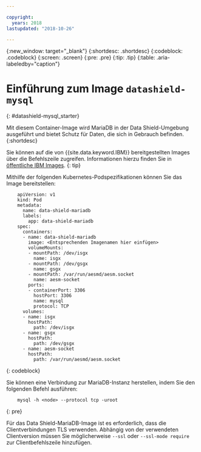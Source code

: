 ```yaml
---

copyright:
  years: 2018
lastupdated: "2018-10-26"

---
```


{:new_window: target="_blank"}
{:shortdesc: .shortdesc}
{:codeblock: .codeblock}
{:screen: .screen}
{:pre: .pre}
{:tip: .tip} 
{:table: .aria-labeledby="caption"}

# Einführung zum Image `datashield-mysql`
{: #datashield-mysql_starter}

Mit diesem Container-Image wird MariaDB in der Data Shield-Umgebung ausgeführt und bietet Schutz für Daten, die sich in Gebrauch befinden.
{:shortdesc}

Sie können auf die von {{site.data.keyword.IBM}} bereitgestellten Images über die Befehlszeile zugreifen. Informationen hierzu finden Sie in [öffentliche IBM Images](/docs/services/Registry/registry_public_images.html#public_images).
{: tip}

Mithilfe der folgenden Kubernetes-Podspezifikationen können Sie das Image bereitstellen:

```
    apiVersion: v1
    kind: Pod
    metadata:
      name: data-shield-mariadb
      labels:
        app: data-shield-mariadb
    spec:
      containers:
      - name: data-shield-mariadb
        image: <Entsprechenden Imagenamen hier einfügen>
        volumeMounts:
        - mountPath: /dev/isgx
          name: isgx
        - mountPath: /dev/gsgx
          name: gsgx
        - mountPath: /var/run/aesmd/aesm.socket
          name: aesm-socket
        ports:
        - containerPort: 3306
          hostPort: 3306
          name: mysql
          protocol: TCP
      volumes:
      - name: isgx
        hostPath:
          path: /dev/isgx
      - name: gsgx
        hostPath:
          path: /dev/gsgx
      - name: aesm-socket
        hostPath:
          path: /var/run/aesmd/aesm.socket
```
{: codeblock}
    
Sie können eine Verbindung zur MariaDB-Instanz herstellen, indem Sie den folgenden Befehl ausführen:

```
    mysql -h <node> --protocol tcp -uroot
```
{: pre}

Für das Data Shield-MariaDB-Image ist es erforderlich, dass die Clientverbindungen TLS verwenden. Abhängig von der verwendeten Clientversion müssen Sie möglicherweise `--ssl` oder `--ssl-mode require` zur Clientbefehlszeile hinzufügen.
